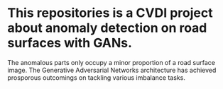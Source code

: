 # This repositories is a CVDI project about anomaly detection on road surfaces with GANs.
The anomalous parts only occupy a minor proportion of a road surface image. The Generative Adversarial Networks architecture has achieved prosporous outcomings on tackling various imbalance tasks. 
